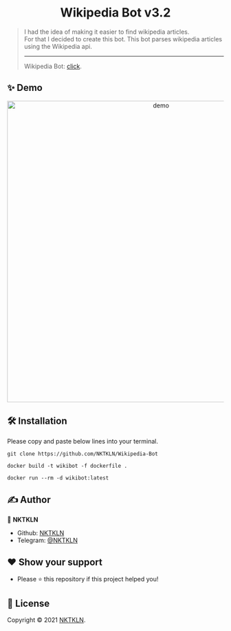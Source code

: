 <h1 align="center">Wikipedia Bot v3.2</h1>

> I had the idea of making it easier to find wikipedia articles.<br>For that I decided to create this bot. This bot parses wikipedia articles using the Wikipedia api.<br><hr>
Wikipedia Bot: <a href="https://t.me/NKTKLN_Wiki_bot">click</a>.

## ✨ Demo

<p align="center"><img width="700" align="center" src="demo.gif" alt="demo"/></p>

## 🛠 Installation

Please copy and paste below lines into your terminal.

```shell script
git clone https://github.com/NKTKLN/Wikipedia-Bot
```

```shell script
docker build -t wikibot -f dockerfile .
```

```shell script
docker run --rm -d wikibot:latest
```

## ✍️ Author

👤 **NKTKLN**

- Github: [NKTKLN](https://github.com/NKTKLN)
- Telegram: [@NKTKLN](https://t.me/NKTKLN)

## ❤️ Show your support

- Please ⭐️ this repository if this project helped you!

## 📝 License

Copyright © 2021 [NKTKLN](https://github.com/NKTKLN).<br />

